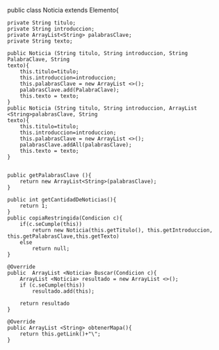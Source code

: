 public class Noticia extends Elemento{

    private String titulo;
    private String introduccion;
    private ArrayList<String> palabrasClave;
    private String texto;

    public Noticia (String titulo, String introduccion, String PalabraClave, String
    texto){
        this.titulo=titulo;
        this.introduccion=introduccion;
        this.palabrasClave = new ArrayList <>();
        palabrasClave.add(PalabraClave);
        this.texto = texto;
    }
    public Noticia (String titulo, String introduccion, ArrayList <String>palabrasClave, String
    texto){
        this.titulo=titulo;
        this.introduccion=introduccion;
        this.palabrasClave = new ArrayList <>();
        palabrasClave.addAll(palabrasClave);
        this.texto = texto;
    }
    

    public getPalabrasClave (){
        return new ArrayList<String>(palabrasClave);
    }

    public int getCantidadDeNoticias(){
        return 1;
    }
    public copiaRestringida(Condicion c){
        if(c.seCumple(this))
            return new Noticia(this.getTitulo(), this.getIntroduccion, this.getPalabrasClave,this.getTexto)
        else 
            return null;
    }

    @Override
    public  ArrayList <Noticia> Buscar(Condicion c){
        ArrayList <Noticia> resultado = new ArrayList <>();
        if (c.seCumple(this))
            resultado.add(this);

        return resultado
    } 

    @Override
    public ArrayList <String> obtenerMapa(){
        return this.getLink()+"\";
    }

    